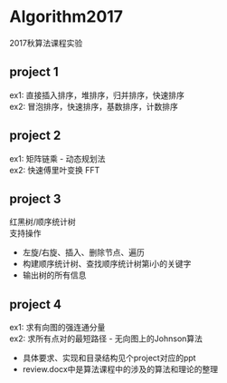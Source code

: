 # Algorithm2017
2017秋算法课程实验

## project 1
ex1: 直接插入排序，堆排序，归并排序，快速排序  
ex2: 冒泡排序，快速排序，基数排序，计数排序

## project 2
ex1: 矩阵链乘 - 动态规划法  
ex2: 快速傅里叶变换 FFT

## project 3
红黑树/顺序统计树  
支持操作  
- 左旋/右旋、插入、删除节点、遍历
- 构建顺序统计树、查找顺序统计树第i小的关键字
- 输出树的所有信息

## project 4
ex1: 求有向图的强连通分量  
ex2: 求所有点对的最短路径 - 无向图上的Johnson算法


* 具体要求、实现和目录结构见个project对应的ppt
* review.docx中是算法课程中的涉及的算法和理论的整理

